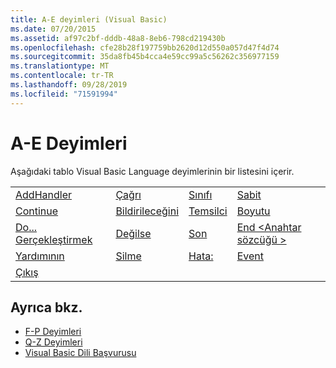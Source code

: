 ```yaml
---
title: A-E deyimleri (Visual Basic)
ms.date: 07/20/2015
ms.assetid: af97c2bf-dddb-48a8-8eb6-798cd219430b
ms.openlocfilehash: cfe28b28f197759bb2620d12d550a057d47f4d74
ms.sourcegitcommit: 35da8fb45b4cca4e59cc99a5c56262c356977159
ms.translationtype: MT
ms.contentlocale: tr-TR
ms.lasthandoff: 09/28/2019
ms.locfileid: "71591994"
---
```

# <a name="a-e-statements"></a>A-E Deyimleri
Aşağıdaki tablo Visual Basic Language deyimlerinin bir listesini içerir.  
  
|||||  
|---|---|---|---|  
|[AddHandler](addhandler-statement.md)|[Çağrı](call-statement.md)|[Sınıfı](class-statement.md)|[Sabit](const-statement.md)|  
|[Continue](continue-statement.md)|[Bildirileceğini](declare-statement.md)|[Temsilci](delegate-statement.md)|[Boyutu](dim-statement.md)|  
|[Do... Gerçekleştirmek](do-loop-statement.md)|[Değilse](else-statement.md)|[Son](end-statement.md)|[End \<Anahtar sözcüğü >](end-keyword-statement.md)|  
|[Yardımının](enum-statement.md)|[Silme](erase-statement.md)|[Hata:](error-statement.md)|[Event](event-statement.md)|  
|[Çıkış](exit-statement.md)||||  
  
## <a name="see-also"></a>Ayrıca bkz.

- [F-P Deyimleri](f-p-statements.md)
- [Q-Z Deyimleri](q-z-statements.md)
- [Visual Basic Dili Başvurusu](../index.md)
